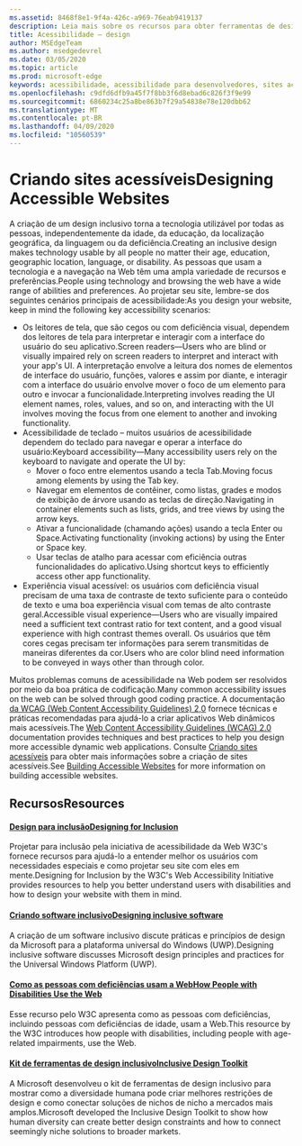 ```yaml
---
ms.assetid: 8468f8e1-9f4a-426c-a969-76eab9419137
description: Leia mais sobre os recursos para obter ferramentas de design e práticas recomendadas inclusivas.
title: Acessibilidade – design
author: MSEdgeTeam
ms.author: msedgedevrel
ms.date: 03/05/2020
ms.topic: article
ms.prod: microsoft-edge
keywords: acessibilidade, acessibilidade para desenvolvedores, sites acessíveis, Edge, desenvolvimento da Web, ARIA, desenvolvedor, UIA, automação da interface do usuário
ms.openlocfilehash: c9dfd6dfb9a45f7f8bb3f6d8ebad6c826f3f9e99
ms.sourcegitcommit: 6860234c25a8be863b7f29a54838e78e120dbb62
ms.translationtype: MT
ms.contentlocale: pt-BR
ms.lasthandoff: 04/09/2020
ms.locfileid: "10560539"
---
```

# <span data-ttu-id="613be-104">Criando sites acessíveis</span><span class="sxs-lookup"><span data-stu-id="613be-104">Designing Accessible Websites</span></span>

<span data-ttu-id="613be-105">A criação de um design inclusivo torna a tecnologia utilizável por todas as pessoas, independentemente da idade, da educação, da localização geográfica, da linguagem ou da deficiência.</span><span class="sxs-lookup"><span data-stu-id="613be-105">Creating an inclusive design makes technology usable by all people no matter their age, education, geographic location, language, or disability.</span></span> <span data-ttu-id="613be-106">As pessoas que usam a tecnologia e a navegação na Web têm uma ampla variedade de recursos e preferências.</span><span class="sxs-lookup"><span data-stu-id="613be-106">People using technology and browsing the web have a wide range of abilities and preferences.</span></span> <span data-ttu-id="613be-107">Ao projetar seu site, lembre-se dos seguintes cenários principais de acessibilidade:</span><span class="sxs-lookup"><span data-stu-id="613be-107">As you design your website, keep in mind the following key accessibility scenarios:</span></span>

* <span data-ttu-id="613be-108">Os leitores de tela, que são cegos ou com deficiência visual, dependem dos leitores de tela para interpretar e interagir com a interface do usuário do seu aplicativo.</span><span class="sxs-lookup"><span data-stu-id="613be-108">Screen readers—Users who are blind or visually impaired rely on screen readers to interpret and interact with your app's UI.</span></span> <span data-ttu-id="613be-109">A interpretação envolve a leitura dos nomes de elementos de interface do usuário, funções, valores e assim por diante, e interagir com a interface do usuário envolve mover o foco de um elemento para outro e invocar a funcionalidade.</span><span class="sxs-lookup"><span data-stu-id="613be-109">Interpreting involves reading the UI element names, roles, values, and so on, and interacting with the UI involves moving the focus from one element to another and invoking functionality.</span></span>
* <span data-ttu-id="613be-110">Acessibilidade de teclado – muitos usuários de acessibilidade dependem do teclado para navegar e operar a interface do usuário:</span><span class="sxs-lookup"><span data-stu-id="613be-110">Keyboard accessibility—Many accessibility users rely on the keyboard to navigate and operate the UI by:</span></span>
  * <span data-ttu-id="613be-111">Mover o foco entre elementos usando a tecla Tab.</span><span class="sxs-lookup"><span data-stu-id="613be-111">Moving focus among elements by using the Tab key.</span></span>
  * <span data-ttu-id="613be-112">Navegar em elementos de contêiner, como listas, grades e modos de exibição de árvore usando as teclas de direção.</span><span class="sxs-lookup"><span data-stu-id="613be-112">Navigating in container elements such as lists, grids, and tree views by using the arrow keys.</span></span>
  * <span data-ttu-id="613be-113">Ativar a funcionalidade (chamando ações) usando a tecla Enter ou Space.</span><span class="sxs-lookup"><span data-stu-id="613be-113">Activating functionality (invoking actions) by using the Enter or Space key.</span></span>
  * <span data-ttu-id="613be-114">Usar teclas de atalho para acessar com eficiência outras funcionalidades do aplicativo.</span><span class="sxs-lookup"><span data-stu-id="613be-114">Using shortcut keys to efficiently access other app functionality.</span></span>
* <span data-ttu-id="613be-115">Experiência visual acessível: os usuários com deficiência visual precisam de uma taxa de contraste de texto suficiente para o conteúdo de texto e uma boa experiência visual com temas de alto contraste geral.</span><span class="sxs-lookup"><span data-stu-id="613be-115">Accessible visual experience—Users who are visually impaired need a sufficient text contrast ratio for text content, and a good visual experience with high contrast themes overall.</span></span> <span data-ttu-id="613be-116">Os usuários que têm cores cegas precisam ter informações para serem transmitidas de maneiras diferentes da cor.</span><span class="sxs-lookup"><span data-stu-id="613be-116">Users who are color blind need information to be conveyed in ways other than through color.</span></span>

<span data-ttu-id="613be-117">Muitos problemas comuns de acessibilidade na Web podem ser resolvidos por meio da boa prática de codificação.</span><span class="sxs-lookup"><span data-stu-id="613be-117">Many common accessibility issues on the web can be solved through good coding practice.</span></span>  <span data-ttu-id="613be-118">A documentação [da WCAG (Web Content Accessibility Guidelines) 2,0](https://www.w3.org/TR/WCAG20/) fornece técnicas e práticas recomendadas para ajudá-lo a criar aplicativos Web dinâmicos mais acessíveis.</span><span class="sxs-lookup"><span data-stu-id="613be-118">The [Web Content Accessibility Guidelines (WCAG) 2.0](https://www.w3.org/TR/WCAG20/) documentation provides techniques and best practices to help you design more accessible dynamic web applications.</span></span> <span data-ttu-id="613be-119">Consulte [Criando sites acessíveis](./build.md) para obter mais informações sobre a criação de sites acessíveis.</span><span class="sxs-lookup"><span data-stu-id="613be-119">See [Building Accessible Websites](./build.md) for more information on building accessible websites.</span></span>

## <span data-ttu-id="613be-120">Recursos</span><span class="sxs-lookup"><span data-stu-id="613be-120">Resources</span></span>

#### [<span data-ttu-id="613be-121">Design para inclusão</span><span class="sxs-lookup"><span data-stu-id="613be-121">Designing for Inclusion</span></span>](https://w3.org/WAI/users/Overview.html)
<span data-ttu-id="613be-122">Projetar para inclusão pela iniciativa de acessibilidade da Web W3C's fornece recursos para ajudá-lo a entender melhor os usuários com necessidades especiais e como projetar seu site com eles em mente.</span><span class="sxs-lookup"><span data-stu-id="613be-122">Designing for Inclusion by the W3C's Web Accessibility Initiative provides resources to help you better understand users with disabilities and how to design your website with them in mind.</span></span>

#### [<span data-ttu-id="613be-123">Criando software inclusivo</span><span class="sxs-lookup"><span data-stu-id="613be-123">Designing inclusive software</span></span>](https://msdn.microsoft.com/windows/uwp/accessibility/designing-inclusive-software)
<span data-ttu-id="613be-124">A criação de um software inclusivo discute práticas e princípios de design da Microsoft para a plataforma universal do Windows (UWP).</span><span class="sxs-lookup"><span data-stu-id="613be-124">Designing inclusive software discusses Microsoft design principles and practices for the Universal Windows Platform (UWP).</span></span>

#### [<span data-ttu-id="613be-125">Como as pessoas com deficiências usam a Web</span><span class="sxs-lookup"><span data-stu-id="613be-125">How People with Disabilities Use the Web</span></span>](https://www.w3.org/WAI/intro/people-use-web/Overview.html)
<span data-ttu-id="613be-126">Esse recurso pelo W3C apresenta como as pessoas com deficiências, incluindo pessoas com deficiências de idade, usam a Web.</span><span class="sxs-lookup"><span data-stu-id="613be-126">This resource by the W3C introduces how people with disabilities, including people with age-related impairments, use the Web.</span></span>

#### [<span data-ttu-id="613be-127">Kit de ferramentas de design inclusivo</span><span class="sxs-lookup"><span data-stu-id="613be-127">Inclusive Design Toolkit</span></span>](https://www.microsoft.com/design/practice#howwemake-section)
<span data-ttu-id="613be-128">A Microsoft desenvolveu o kit de ferramentas de design inclusivo para mostrar como a diversidade humana pode criar melhores restrições de design e como conectar soluções de nichos de nicho a mercados mais amplos.</span><span class="sxs-lookup"><span data-stu-id="613be-128">Microsoft developed the Inclusive Design Toolkit to show how human diversity can create better design constraints and how to connect seemingly niche solutions to broader markets.</span></span>
